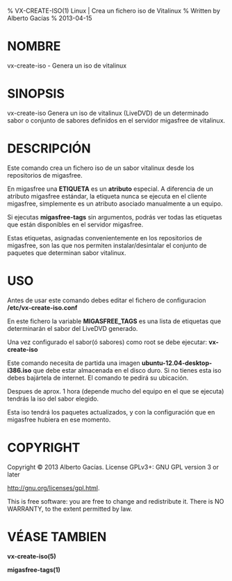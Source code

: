 % VX-CREATE-ISO(1) Linux |  Crea un fichero iso de  Vitalinux
% Written by Alberto Gacías
% 2013-04-15


NOMBRE
======
vx-create-iso - Genera un iso de vitalinux


SINOPSIS
========
vx-create-iso Genera un iso de vitalinux (LiveDVD) de un determinado sabor o conjunto de sabores definidos en el servidor migasfree de vitalinux.


DESCRIPCIÓN
===========
Este comando crea un fichero iso de un sabor vitalinux desde los repositorios de migasfree.

En migasfree una **ETIQUETA** es un **atributo** especial. A diferencia de un atributo migasfree estándar, la etiqueta nunca se ejecuta en el cliente migasfree, simplemente es un atributo asociado manualmente a un equipo.

Si ejecutas **migasfree-tags** sin argumentos, podrás ver todas las etiquetas que están disponibles en el servidor migasfree.

Estas etiquetas, asignadas convenientemente en los repositorios de migasfree, son las que nos permiten instalar/desintalar el conjunto de paquetes que determinan sabor vitalinux.

USO
===
Antes de usar este comando debes editar el fichero de configuracion **/etc/vx-create-iso.conf**

En este fichero la variable **MIGASFREE_TAGS** es una lista de etiquetas que determinarán el sabor del LiveDVD generado.

Una vez configurado el sabor(ó sabores) como root se debe ejecutar: **vx-create-iso**

Este comando necesita de partida una imagen **ubuntu-12.04-desktop-i386.iso** que debe estar almacenada en el disco duro.
Si no tienes esta iso debes bajártela de internet. El comando te pedirá su ubicación.

Despues de aprox. 1 hora (depende mucho del equipo en el que se ejecuta) tendrás la iso del sabor elegido.

Esta iso tendrá los paquetes actualizados, y con la configuración que en migasfree hubiera en ese momento.


COPYRIGHT
=========
Copyright © 2013 Alberto Gacías. License GPLv3+: GNU GPL version 3 or later

<http://gnu.org/licenses/gpl.html>.

This is free software: you are free to change and redistribute it.  There is NO WARRANTY, to the extent permitted by law.


VÉASE TAMBIEN
=============
**vx-create-iso(5)**

**migasfree-tags(1)**
